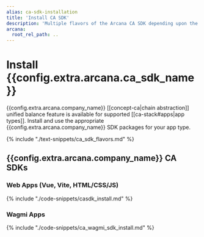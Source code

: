```yaml
---
alias: ca-sdk-installation
title: 'Install CA SDK'
description: 'Multiple flavors of the Arcana CA SDK depending upon the app type. Use the correct SDK package for installation. For Web apps, use the CA SDK. For Wagmi apps, use the CA Wagmi SDK.'
arcana:
  root_rel_path: ..
---
```


# Install {{config.extra.arcana.ca_sdk_name}}

{{config.extra.arcana.company_name}} [[concept-ca|chain abstraction]] unified balance feature is available for supported [[ca-stack#apps|app types]]. Install and use the appropriate {{config.extra.arcana.company_name}} SDK packages for your app type.

{% include "./text-snippets/ca_sdk_flavors.md" %}

## {{config.extra.arcana.company_name}} CA SDKs

### Web Apps (Vue, Vite, HTML/CSS/JS)

{% include "./code-snippets/casdk_install.md" %}

### Wagmi Apps

{% include "./code-snippets/ca_wagmi_sdk_install.md" %}